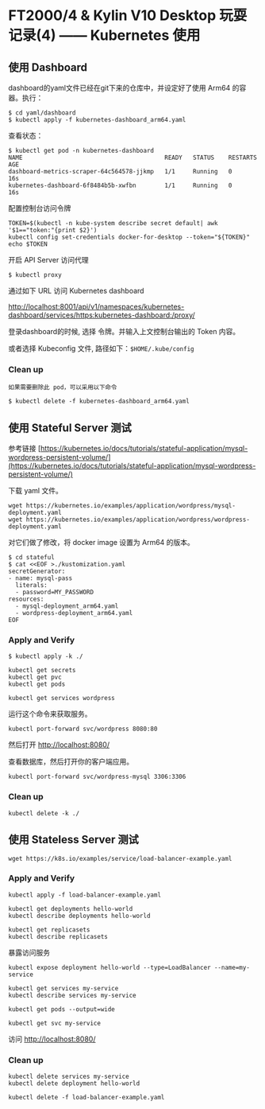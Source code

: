 # FT2000/4 & Kylin V10 Desktop 玩耍记录(4) —— Kubernetes 使用
    
## 使用 Dashboard

dashboard的yaml文件已经在git下来的仓库中，并设定好了使用 Arm64 的容器。执行：

	$ cd yaml/dashboard
	$ kubectl apply -f kubernetes-dashboard_arm64.yaml

查看状态：

	$ kubectl get pod -n kubernetes-dashboard
	NAME                                        READY   STATUS    RESTARTS   AGE
	dashboard-metrics-scraper-64c564578-jjkmp   1/1     Running   0          16s
	kubernetes-dashboard-6f8484b5b-xwfbn        1/1     Running   0          16s


配置控制台访问令牌

	TOKEN=$(kubectl -n kube-system describe secret default| awk '$1=="token:"{print $2}')
	kubectl config set-credentials docker-for-desktop --token="${TOKEN}"
	echo $TOKEN

开启 API Server 访问代理

	$ kubectl proxy

通过如下 URL 访问 Kubernetes dashboard

[http://localhost:8001/api/v1/namespaces/kubernetes-dashboard/services/https:kubernetes-dashboard:/proxy/](http://localhost:8001/api/v1/namespaces/kubernetes-dashboard/services/https:kubernetes-dashboard:/proxy/)

登录dashboard的时候, 选择 令牌。并输入上文控制台输出的 Token 内容。

或者选择 Kubeconfig 文件, 路径如下：`$HOME/.kube/config`

### Clean up

	如果需要删除此 pod，可以采用以下命令

	$ kubectl delete -f kubernetes-dashboard_arm64.yaml

## 使用 Stateful Server 测试

参考链接 [https://kubernetes.io/docs/tutorials/stateful-application/mysql-wordpress-persistent-volume/](https://kubernetes.io/docs/tutorials/stateful-application/mysql-wordpress-persistent-volume/) 

下载 yaml 文件。

	wget https://kubernetes.io/examples/application/wordpress/mysql-deployment.yaml
	wget https://kubernetes.io/examples/application/wordpress/wordpress-deployment.yaml
	
对它们做了修改，将 docker image 设置为 Arm64 的版本。

	$ cd stateful
	$ cat <<EOF >./kustomization.yaml
	secretGenerator:
	- name: mysql-pass
	  literals:
	  - password=MY_PASSWORD
	resources:
	  - mysql-deployment_arm64.yaml
	  - wordpress-deployment_arm64.yaml
	EOF

### Apply and Verify

	$ kubectl apply -k ./
		
	kubectl get secrets
	kubectl get pvc
	kubectl get pods
	
	kubectl get services wordpress

运行这个命令来获取服务。

	kubectl port-forward svc/wordpress 8080:80

然后打开 [http://localhost:8080/](http://localhost:8080/)

查看数据库，然后打开你的客户端应用。

	kubectl port-forward svc/wordpress-mysql 3306:3306

### Clean up

	kubectl delete -k ./

## 使用 Stateless Server 测试

	wget https://k8s.io/examples/service/load-balancer-example.yaml
	
### Apply and Verify	

	kubectl apply -f load-balancer-example.yaml
		
	kubectl get deployments hello-world
 	kubectl describe deployments hello-world
 
	kubectl get replicasets
	kubectl describe replicasets
	
暴露访问服务	
	
	kubectl expose deployment hello-world --type=LoadBalancer --name=my-service
	
	kubectl get services my-service
	kubectl describe services my-service
	
	kubectl get pods --output=wide
	
	kubectl get svc my-service

访问 [http://localhost:8080/](http://localhost:8080/)
	
### Clean up

	kubectl delete services my-service
	kubectl delete deployment hello-world
	
	kubectl delete -f load-balancer-example.yaml


